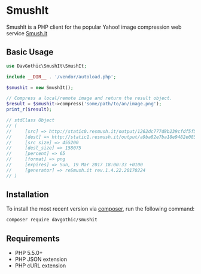 SmushIt
==========

SmushIt is a PHP client for the popular Yahoo! image compression web service [Smush.it](http://www.smushit.com/ysmush.it/)

Basic Usage
-----------

```php
use DavGothic\SmushIt\SmushIt;

include __DIR__ . '/vendor/autoload.php';

$smushit = new SmushIt();

// Compress a local/remote image and return the result object.
$result = $smushit->compress('some/path/to/an/image.png');
print_r($result);

// stdClass Object
// (
//     [src] => http://static0.resmush.it/output/1262dc777d8b239cfdf5f528a4032f02/source.png
//     [dest] => http://static1.resmush.it/output/a9ba82e7ba18e9482e085fadb126edad/output.png
//     [src_size] => 455200
//     [dest_size] => 158075
//     [percent] => 65
//     [format] => png
//     [expires] => Sun, 19 Mar 2017 18:00:33 +0100
//     [generator] => reSmush.it rev.1.4.22.20170224
// )
```

Installation
------------

To install the most recent version via [composer](https://getcomposer.org/), run the following command:

```sh
composer require davgothic/smushit
```

Requirements
------------

 - PHP 5.5.0+
 - PHP JSON extension
 - PHP cURL extension
